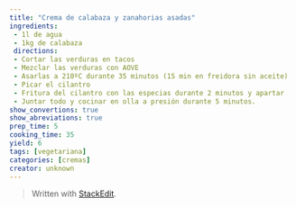 ```yaml
---
title: "Crema de calabaza y zanahorias asadas"
ingredients:
 - 1l de agua
 - 1kg de calabaza 
 directions:
 - Cortar las verduras en tacos
 - Mezclar las verduras con AOVE
 - Asarlas a 210ºC durante 35 minutos (15 min en freidora sin aceite)
 - Picar el cilantro
 - Fritura del cilantro con las especias durante 2 minutos y apartar
 - Juntar todo y cocinar en olla a presión durante 5 minutos.
show_convertions: true
show_abreviations: true
prep_time: 5
cooking_time: 35
yield: 6
tags: [vegetariana]
categories: [cremas]
creator: unknown
---
```



> Written with [StackEdit](https://stackedit.io/).
<!--stackedit_data:
eyJoaXN0b3J5IjpbLTI4MjMyMzc5OF19
-->